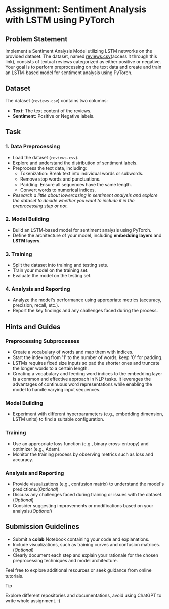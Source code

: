 # Assignment: Sentiment Analysis with LSTM using PyTorch

## Problem Statement

Implement a Sentiment Analysis Model utilizing LSTM networks on the provided dataset. The dataset, named [reviews.csv](https://drive.google.com/file/d/1A8mqzrqeTUj8Rbh52w0mru_GxONjHVJv/view?usp=sharing)(access it through this link), consists of textual reviews categorized as either positive or negative. Your goal is to perform preprocessing on the text data and create and train an LSTM-based model for sentiment analysis using PyTorch.

## Dataset

The dataset (`reviews.csv`) contains two columns:
- **Text:** The text content of the reviews.
- **Sentiment:** Positive or Negative labels.

## Task

### 1. Data Preprocessing

- Load the dataset (`reviews.csv`).
- Explore and understand the distribution of sentiment labels.
- Preprocess the text data, including:
    - Tokenization: Break text into individual words or subwords.
    - Remove stop words and punctuations.
    - Padding: Ensure all sequences have the same length.
    - Convert words to numerical indices.
- _Research a little about lowercasing in sentiment analysis and explore the dataset to decide whether you want to include it in the preprocessing step or not._

### 2. Model Building

- Build an LSTM-based model for sentiment analysis using PyTorch.
- Define the architecture of your model, including **embedding layers** and **LSTM layers**.

### 3. Training

- Split the dataset into training and testing sets.
- Train your model on the training set.
- Evaluate the model on the testing set.

### 4. Analysis and Reporting

- Analyze the model's performance using appropriate metrics (accuracy, precision, recall, etc.).
- Report the key findings and any challenges faced during the process.

## Hints and Guides

### Preprocessing Subprocesses

- Create a vocabulary of words and map them with indices.
- Start the indexing from '1' to the number of words, keep '0' for padding.
- LSTMs requires fixed size inputs so pad the shorter ones and truncate the longer words to a certain length.
- Creating a vocabulary and feeding word indices to the embedding layer is a common and effective approach in NLP tasks. It leverages the advantages of continuous word representations while enabling the model to handle varying input sequences.

### Model Building

- Experiment with different hyperparameters (e.g., embedding dimension, LSTM units) to find a suitable configuration.

### Training

- Use an appropriate loss function (e.g., binary cross-entropy) and optimizer (e.g., Adam).
- Monitor the training process by observing metrics such as loss and accuracy.

### Analysis and Reporting

- Provide visualizations (e.g., confusion matrix) to understand the model's predictions.(_Optional_)
- Discuss any challenges faced during training or issues with the dataset.(_Optional_)
- Consider suggesting improvements or modifications based on your analysis.(_Optional_)

## Submission Guidelines

- Submit a **colab** Notebook containing your code and explanations.
- Include visualizations, such as training curves and confusion matrices.(_Optional_)
- Clearly document each step and explain your rationale for the chosen preprocessing techniques and model architecture.

Feel free to explore additional resources or seek guidance from online tutorials. 
> [!TIP]
> Explore different repositories and documentations, avoid using ChatGPT to write whole assignment. :)
